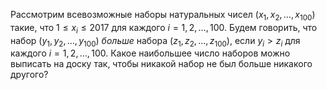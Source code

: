 Рассмотрим всевозможные наборы натуральных чисел $(x_1,x_2, \ldots,x_{100})$ такие, что $1 \le x_i \le 2017$ для каждого $i =1, 2, \ldots, 100$. Будем говорить, что набор $(y_1,y_2, \ldots,y_{100})$ <i>больше</i> набора $(z_1,z_2, \ldots,z_{100})$, если $y_i  >  z_i$ для каждого $i =1, 2, \ldots, 100$. Какое наибольшее число наборов можно выписать на доску так, чтобы никакой набор не был больше никакого другого?